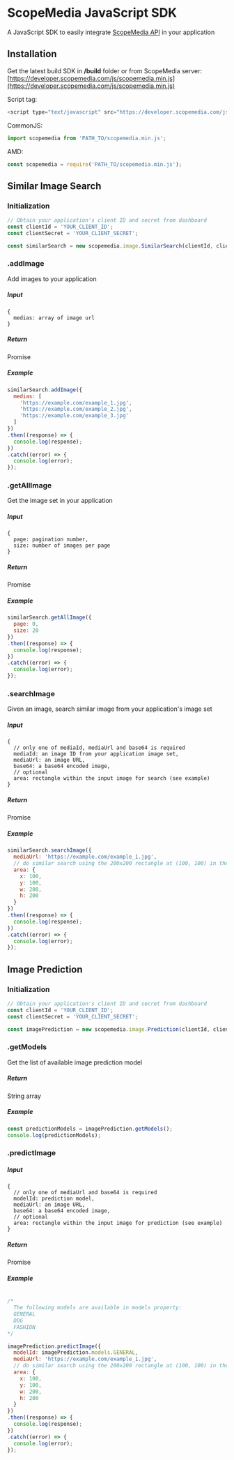 ScopeMedia JavaScript SDK
=====
A JavaScript SDK to easily integrate [ScopeMedia API](https://developer.scopemedia.com/documentation/) in your application

Installation
-----
Get the latest build SDK in **/build** folder or from ScopeMedia server: [https://developer.scopemedia.com/js/scopemedia.min.js](https://developer.scopemedia.com/js/scopemedia.min.js)

Script tag:
```js
<script type="text/javascript" src="https://developer.scopemedia.com/js/scopemedia.min.js"></script>
```

CommonJS:
```js
import scopemedia from 'PATH_TO/scopemedia.min.js';
```

AMD:
```js
const scopemedia = require('PATH_TO/scopemedia.min.js');
```

Similar Image Search
-----

### Initialization

```js
// Obtain your application's client ID and secret from dashboard
const clientId = 'YOUR_CLIENT_ID';
const clientSecret = 'YOUR_CLIENT_SECRET';

const similarSearch = new scopemedia.image.SimilarSearch(clientId, clientSecret);
```

### .addImage
Add images to your application

##### Input
```
{
  medias: array of image url
}
```

##### Return
Promise

##### Example
```js
similarSearch.addImage({
  medias: [
    'https://example.com/example_1.jpg',
    'https://example.com/example_2.jpg',
    'https://example.com/example_3.jpg'
  ]
})
.then((response) => {
  console.log(response);
})
.catch((error) => {
  console.log(error);
});
```

### .getAllImage
Get the image set in your application

##### Input
```
{
  page: pagination number,
  size: number of images per page
}
```

##### Return
Promise

##### Example
```js
similarSearch.getAllImage({
  page: 0,
  size: 20
})
.then((response) => {
  console.log(response);
})
.catch((error) => {
  console.log(error);
});
```

### .searchImage
Given an image, search similar image from your application's image set

##### Input
```
{
  // only one of mediaId, mediaUrl and base64 is required
  mediaId: an image ID from your application image set,
  mediaUrl: an image URL,
  base64: a base64 encoded image,
  // optional
  area: rectangle within the input image for search (see example)
}
```

##### Return
Promise

##### Example
```js
similarSearch.searchImage({
  mediaUrl: 'https://example.com/example_1.jpg',
  // do similar search using the 200x200 rectangle at (100, 100) in the input image
  area: {
    x: 100,
    y: 100,
    w: 200,
    h: 200
  }
})
.then((response) => {
  console.log(response);
})
.catch((error) => {
  console.log(error);
});
```

Image Prediction
-----

### Initialization
```js
// Obtain your application's client ID and secret from dashboard
const clientId = 'YOUR_CLIENT_ID';
const clientSecret = 'YOUR_CLIENT_SECRET';

const imagePrediction = new scopemedia.image.Prediction(clientId, clientSecret);
```

### .getModels
Get the list of available image prediction model

##### Return
String array

##### Example
```js
const predictionModels = imagePrediction.getModels();
console.log(predictionModels);
```

### .predictImage

##### Input
```
{
  // only one of mediaUrl and base64 is required
  modelId: prediction model,
  mediaUrl: an image URL,
  base64: a base64 encoded image,
  // optional
  area: rectangle within the input image for prediction (see example)
}
```

##### Return
Promise

##### Example
```js

/*
  The following models are available in models property:
  GENERAL
  DOG
  FASHION
*/

imagePrediction.predictImage({
  modelId: imagePrediction.models.GENERAL,
  mediaUrl: 'https://example.com/example_1.jpg',
  // do similar search using the 200x200 rectangle at (100, 100) in the input image
  area: {
    x: 100,
    y: 100,
    w: 200,
    h: 200
  }
})
.then((response) => {
  console.log(response);
})
.catch((error) => {
  console.log(error);
});
```
